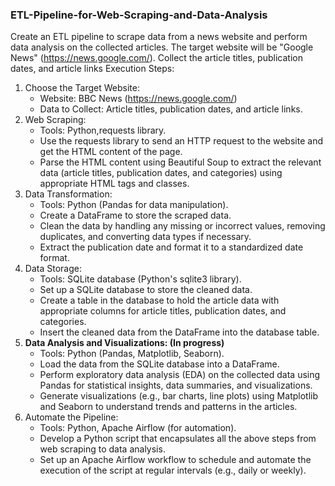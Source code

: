 ### ETL-Pipeline-for-Web-Scraping-and-Data-Analysis

Create an ETL pipeline to scrape data from a news website and perform data analysis on the collected articles. The target website will be "Google News" (https://news.google.com/). Collect the article titles, publication dates, and article links
Execution Steps: 

1.	Choose the Target Website: 
    - Website: BBC News (https://news.google.com/)
    -   Data to Collect: Article titles, publication dates, and article links.
2.	Web Scraping: 
    - Tools: Python,requests library.
    - Use the requests library to send an HTTP request to the website and get the HTML content of the page.
    - Parse the HTML content using Beautiful Soup to extract the relevant data (article titles, publication dates, and categories) using appropriate HTML tags and classes.
3.	Data Transformation:
    - Tools: Python (Pandas for data manipulation).
    - Create a DataFrame to store the scraped data.
    - Clean the data by handling any missing or incorrect values, removing duplicates, and converting data types if necessary.
    - Extract the publication date and format it to a standardized date format.
4.	Data Storage: 
    - Tools: SQLite database (Python's sqlite3 library).
    - Set up a SQLite database to store the cleaned data.
    -   Create a table in the database to hold the article data with appropriate columns for article titles, publication dates, and categories.
    -  Insert the cleaned data from the DataFrame into the database table.
5.	**Data Analysis and Visualizations: (In progress)** 
    - Tools: Python (Pandas, Matplotlib, Seaborn).
    - Load the data from the SQLite database into a DataFrame.
    - Perform exploratory data analysis (EDA) on the collected data using Pandas for statistical insights, data summaries, and visualizations.
    - Generate visualizations (e.g., bar charts, line plots) using Matplotlib and Seaborn to understand trends and patterns in the articles.
6.	Automate the Pipeline: 
    - Tools: Python, Apache Airflow (for automation).
    - Develop a Python script that encapsulates all the above steps from web scraping to data analysis.
    - Set up an Apache Airflow workflow to schedule and automate the execution of the script at regular intervals (e.g., daily or weekly).

